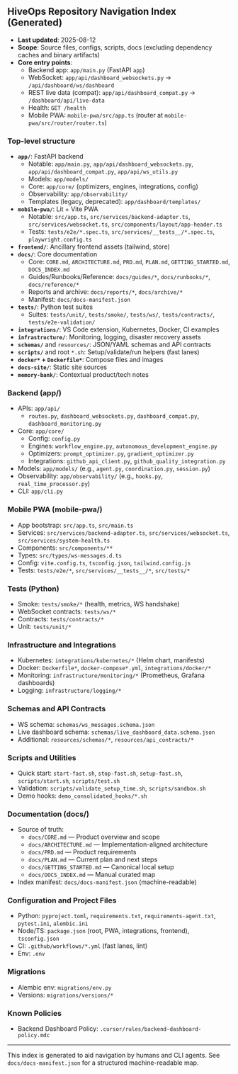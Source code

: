 ## HiveOps Repository Navigation Index (Generated)

- **Last updated**: 2025-08-12
- **Scope**: Source files, configs, scripts, docs (excluding dependency caches and binary artifacts)
- **Core entry points**:
  - Backend app: `app/main.py` (FastAPI `app`)
  - WebSocket: `app/api/dashboard_websockets.py` → `/api/dashboard/ws/dashboard`
  - REST live data (compat): `app/api/dashboard_compat.py` → `/dashboard/api/live-data`
  - Health: `GET /health`
  - Mobile PWA: `mobile-pwa/src/app.ts` (router at `mobile-pwa/src/router/router.ts`)

### Top-level structure

- **`app/`**: FastAPI backend
  - Notable: `app/main.py`, `app/api/dashboard_websockets.py`, `app/api/dashboard_compat.py`, `app/api/ws_utils.py`
  - Models: `app/models/`
  - Core: `app/core/` (optimizers, engines, integrations, config)
  - Observability: `app/observability/`
  - Templates (legacy, deprecated): `app/dashboard/templates/`
- **`mobile-pwa/`**: Lit + Vite PWA
  - Notable: `src/app.ts`, `src/services/backend-adapter.ts`, `src/services/websocket.ts`, `src/components/layout/app-header.ts`
  - Tests: `tests/e2e/*.spec.ts`, `src/services/__tests__/*.spec.ts`, `playwright.config.ts`
- **`frontend/`**: Ancillary frontend assets (tailwind, store)
- **`docs/`**: Core documentation
  - Core: `CORE.md`, `ARCHITECTURE.md`, `PRD.md`, `PLAN.md`, `GETTING_STARTED.md`, `DOCS_INDEX.md`
  - Guides/Runbooks/Reference: `docs/guides/*`, `docs/runbooks/*`, `docs/reference/*`
  - Reports and archive: `docs/reports/*`, `docs/archive/*`
  - Manifest: `docs/docs-manifest.json`
- **`tests/`**: Python test suites
  - Suites: `tests/unit/`, `tests/smoke/`, `tests/ws/`, `tests/contracts/`, `tests/e2e-validation/`
- **`integrations/`**: VS Code extension, Kubernetes, Docker, CI examples
- **`infrastructure/`**: Monitoring, logging, disaster recovery assets
- **`schemas/`** and `resources/`: JSON/YAML schemas and API contracts
- **`scripts/`** and root `*.sh`: Setup/validate/run helpers (fast lanes)
- **`docker*` + `Dockerfile*`**: Compose files and images
- **`docs-site/`**: Static site sources
- **`memory-bank/`**: Contextual product/tech notes

### Backend (app/)
- APIs: `app/api/`
  - `routes.py`, `dashboard_websockets.py`, `dashboard_compat.py`, `dashboard_monitoring.py`
- Core: `app/core/`
  - Config: `config.py`
  - Engines: `workflow_engine.py`, `autonomous_development_engine.py`
  - Optimizers: `prompt_optimizer.py`, `gradient_optimizer.py`
  - Integrations: `github_api_client.py`, `github_quality_integration.py`
- Models: `app/models/` (e.g., `agent.py`, `coordination.py`, `session.py`)
- Observability: `app/observability/` (e.g., `hooks.py`, `real_time_processor.py`)
- CLI: `app/cli.py`

### Mobile PWA (mobile-pwa/)
- App bootstrap: `src/app.ts`, `src/main.ts`
- Services: `src/services/backend-adapter.ts`, `src/services/websocket.ts`, `src/services/system-health.ts`
- Components: `src/components/**`
- Types: `src/types/ws-messages.d.ts`
- Config: `vite.config.ts`, `tsconfig.json`, `tailwind.config.js`
- Tests: `tests/e2e/*`, `src/services/__tests__/*`, `src/tests/*`

### Tests (Python)
- Smoke: `tests/smoke/*` (health, metrics, WS handshake)
- WebSocket contracts: `tests/ws/*`
- Contracts: `tests/contracts/*`
- Unit: `tests/unit/*`

### Infrastructure and Integrations
- Kubernetes: `integrations/kubernetes/*` (Helm chart, manifests)
- Docker: `Dockerfile*`, `docker-compose*.yml`, `integrations/docker/*`
- Monitoring: `infrastructure/monitoring/*` (Prometheus, Grafana dashboards)
- Logging: `infrastructure/logging/*`

### Schemas and API Contracts
- WS schema: `schemas/ws_messages.schema.json`
- Live dashboard schema: `schemas/live_dashboard_data.schema.json`
- Additional: `resources/schemas/*`, `resources/api_contracts/*`

### Scripts and Utilities
- Quick start: `start-fast.sh`, `stop-fast.sh`, `setup-fast.sh`, `scripts/start.sh`, `scripts/test.sh`
- Validation: `scripts/validate_setup_time.sh`, `scripts/sandbox.sh`
- Demo hooks: `demo_consolidated_hooks/*.sh`

### Documentation (docs/)
- Source of truth:
  - `docs/CORE.md` — Product overview and scope
  - `docs/ARCHITECTURE.md` — Implementation-aligned architecture
  - `docs/PRD.md` — Product requirements
  - `docs/PLAN.md` — Current plan and next steps
  - `docs/GETTING_STARTED.md` — Canonical local setup
  - `docs/DOCS_INDEX.md` — Manual curated map
- Index manifest: `docs/docs-manifest.json` (machine-readable)

### Configuration and Project Files
- Python: `pyproject.toml`, `requirements.txt`, `requirements-agent.txt`, `pytest.ini`, `alembic.ini`
- Node/TS: `package.json` (root, PWA, integrations, frontend), `tsconfig.json`
- CI: `.github/workflows/*.yml` (fast lanes, lint)
- Env: `.env`

### Migrations
- Alembic env: `migrations/env.py`
- Versions: `migrations/versions/*`

### Known Policies
- Backend Dashboard Policy: `.cursor/rules/backend-dashboard-policy.mdc`

---

This index is generated to aid navigation by humans and CLI agents. See `docs/docs-manifest.json` for a structured machine-readable map.

